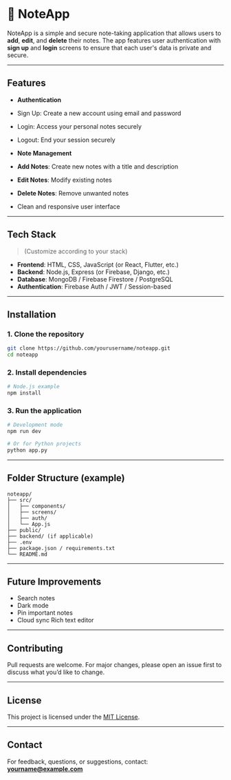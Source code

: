 # 📝 NoteApp

NoteApp is a simple and secure note-taking application that allows users to **add**, **edit**, and **delete** their notes. The app features user authentication with **sign up** and **login** screens to ensure that each user's data is private and secure.

---

##  Features

-  **Authentication**
  - Sign Up: Create a new account using email and password
  - Login: Access your personal notes securely
  - Logout: End your session securely

-  **Note Management**
  - **Add Notes**: Create new notes with a title and description
  - **Edit Notes**: Modify existing notes
  - **Delete Notes**: Remove unwanted notes

-  Clean and responsive user interface

---

##  Tech Stack

> (Customize according to your stack)

- **Frontend**: HTML, CSS, JavaScript (or React, Flutter, etc.)
- **Backend**: Node.js, Express (or Firebase, Django, etc.)
- **Database**: MongoDB / Firebase Firestore / PostgreSQL
- **Authentication**: Firebase Auth / JWT / Session-based

---

##  Installation

### 1. Clone the repository

```bash
git clone https://github.com/yourusername/noteapp.git
cd noteapp
```

### 2. Install dependencies

```bash
# Node.js example
npm install
```

### 3. Run the application

```bash
# Development mode
npm run dev

# Or for Python projects
python app.py
```

---

##  Folder Structure (example)

```
noteapp/
├── src/
│   ├── components/
│   ├── screens/
│   ├── auth/
│   └── App.js
├── public/
├── backend/ (if applicable)
├── .env
├── package.json / requirements.txt
└── README.md
```

---

##  Future Improvements

-  Search notes
-  Dark mode
-  Pin important notes
-  Cloud sync
   Rich text editor

---

##  Contributing

Pull requests are welcome. For major changes, please open an issue first to discuss what you’d like to change.

---

##  License

This project is licensed under the [MIT License](LICENSE).

---

##  Contact

For feedback, questions, or suggestions, contact: **yourname@example.com**
